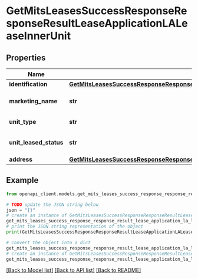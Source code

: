 # GetMitsLeasesSuccessResponseResponseResultLeaseApplicationLALeaseInnerUnit


## Properties

Name | Type | Description | Notes
------------ | ------------- | ------------- | -------------
**identification** | [**GetMitsLeasesSuccessResponseResponseResultLeaseApplicationLALeaseInnerUnitIdentification**](GetMitsLeasesSuccessResponseResponseResultLeaseApplicationLALeaseInnerUnitIdentification.md) |  | 
**marketing_name** | **str** | Marketing name of the unit | 
**unit_type** | **str** | Type of the unit | 
**unit_leased_status** | **str** | Leased status of the unit | 
**address** | [**GetMitsLeasesSuccessResponseResponseResultLeaseApplicationLALeaseInnerUnitAddress**](GetMitsLeasesSuccessResponseResponseResultLeaseApplicationLALeaseInnerUnitAddress.md) |  | 

## Example

```python
from openapi_client.models.get_mits_leases_success_response_response_result_lease_application_la_lease_inner_unit import GetMitsLeasesSuccessResponseResponseResultLeaseApplicationLALeaseInnerUnit

# TODO update the JSON string below
json = "{}"
# create an instance of GetMitsLeasesSuccessResponseResponseResultLeaseApplicationLALeaseInnerUnit from a JSON string
get_mits_leases_success_response_response_result_lease_application_la_lease_inner_unit_instance = GetMitsLeasesSuccessResponseResponseResultLeaseApplicationLALeaseInnerUnit.from_json(json)
# print the JSON string representation of the object
print(GetMitsLeasesSuccessResponseResponseResultLeaseApplicationLALeaseInnerUnit.to_json())

# convert the object into a dict
get_mits_leases_success_response_response_result_lease_application_la_lease_inner_unit_dict = get_mits_leases_success_response_response_result_lease_application_la_lease_inner_unit_instance.to_dict()
# create an instance of GetMitsLeasesSuccessResponseResponseResultLeaseApplicationLALeaseInnerUnit from a dict
get_mits_leases_success_response_response_result_lease_application_la_lease_inner_unit_from_dict = GetMitsLeasesSuccessResponseResponseResultLeaseApplicationLALeaseInnerUnit.from_dict(get_mits_leases_success_response_response_result_lease_application_la_lease_inner_unit_dict)
```
[[Back to Model list]](../README.md#documentation-for-models) [[Back to API list]](../README.md#documentation-for-api-endpoints) [[Back to README]](../README.md)


